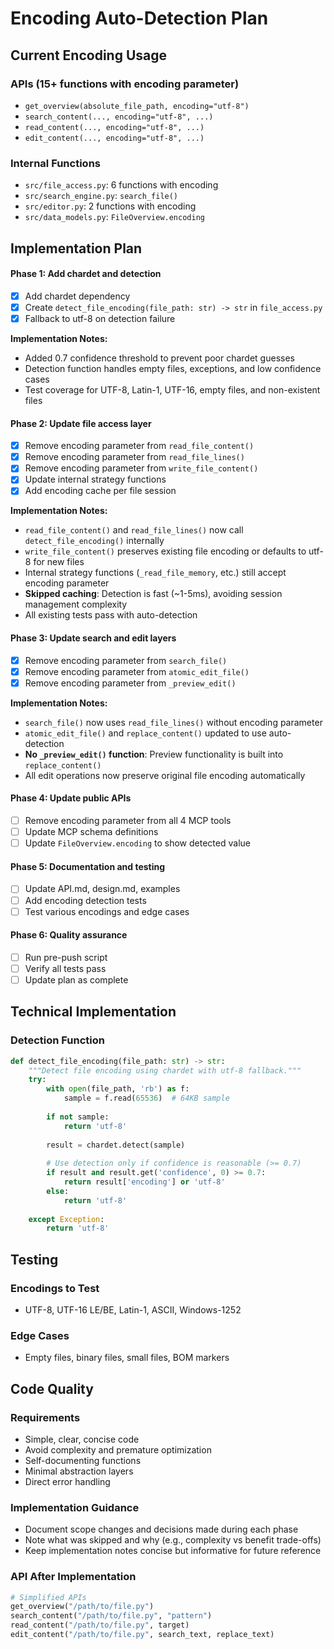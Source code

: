 # Encoding Auto-Detection Plan

## Current Encoding Usage

### APIs (15+ functions with encoding parameter)
- `get_overview(absolute_file_path, encoding="utf-8")`
- `search_content(..., encoding="utf-8", ...)`
- `read_content(..., encoding="utf-8", ...)`
- `edit_content(..., encoding="utf-8", ...)`

### Internal Functions
- `src/file_access.py`: 6 functions with encoding
- `src/search_engine.py`: `search_file()` 
- `src/editor.py`: 2 functions with encoding
- `src/data_models.py`: `FileOverview.encoding`

## Implementation Plan

#### Phase 1: Add chardet and detection
- [x] Add chardet dependency  
- [x] Create `detect_file_encoding(file_path: str) -> str` in `file_access.py`
- [x] Fallback to utf-8 on detection failure

**Implementation Notes:**
- Added 0.7 confidence threshold to prevent poor chardet guesses
- Detection function handles empty files, exceptions, and low confidence cases
- Test coverage for UTF-8, Latin-1, UTF-16, empty files, and non-existent files

#### Phase 2: Update file access layer
- [x] Remove encoding parameter from `read_file_content()`
- [x] Remove encoding parameter from `read_file_lines()`  
- [x] Remove encoding parameter from `write_file_content()`
- [x] Update internal strategy functions
- [x] Add encoding cache per file session

**Implementation Notes:**
- `read_file_content()` and `read_file_lines()` now call `detect_file_encoding()` internally
- `write_file_content()` preserves existing file encoding or defaults to utf-8 for new files
- Internal strategy functions (`_read_file_memory`, etc.) still accept encoding parameter
- **Skipped caching**: Detection is fast (~1-5ms), avoiding session management complexity
- All existing tests pass with auto-detection

#### Phase 3: Update search and edit layers
- [x] Remove encoding parameter from `search_file()`
- [x] Remove encoding parameter from `atomic_edit_file()`
- [x] Remove encoding parameter from `_preview_edit()`

**Implementation Notes:**
- `search_file()` now uses `read_file_lines()` without encoding parameter
- `atomic_edit_file()` and `replace_content()` updated to use auto-detection
- **No `_preview_edit()` function**: Preview functionality is built into `replace_content()`
- All edit operations now preserve original file encoding automatically

#### Phase 4: Update public APIs
- [ ] Remove encoding parameter from all 4 MCP tools
- [ ] Update MCP schema definitions
- [ ] Update `FileOverview.encoding` to show detected value

#### Phase 5: Documentation and testing
- [ ] Update API.md, design.md, examples
- [ ] Add encoding detection tests
- [ ] Test various encodings and edge cases

#### Phase 6: Quality assurance
- [ ] Run pre-push script
- [ ] Verify all tests pass
- [ ] Update plan as complete

## Technical Implementation

### Detection Function
```python
def detect_file_encoding(file_path: str) -> str:
    """Detect file encoding using chardet with utf-8 fallback."""
    try:
        with open(file_path, 'rb') as f:
            sample = f.read(65536)  # 64KB sample
            
        if not sample:
            return 'utf-8'
            
        result = chardet.detect(sample)
        
        # Use detection only if confidence is reasonable (>= 0.7)
        if result and result.get('confidence', 0) >= 0.7:
            return result['encoding'] or 'utf-8'
        else:
            return 'utf-8'
            
    except Exception:
        return 'utf-8'
```

## Testing

### Encodings to Test
- UTF-8, UTF-16 LE/BE, Latin-1, ASCII, Windows-1252

### Edge Cases  
- Empty files, binary files, small files, BOM markers

## Code Quality

### Requirements
- Simple, clear, concise code
- Avoid complexity and premature optimization
- Self-documenting functions
- Minimal abstraction layers
- Direct error handling

### Implementation Guidance
- Document scope changes and decisions made during each phase
- Note what was skipped and why (e.g., complexity vs benefit trade-offs)
- Keep implementation notes concise but informative for future reference

### API After Implementation
```python
# Simplified APIs
get_overview("/path/to/file.py")
search_content("/path/to/file.py", "pattern")
read_content("/path/to/file.py", target)
edit_content("/path/to/file.py", search_text, replace_text)
```